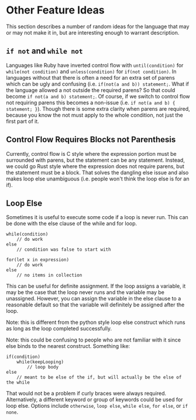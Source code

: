 # Other Feature Ideas

This section describes a number of random ideas for the language that may or may not make it in, but are interesting enough to warrant description.

## `if not` and `while not`

Languages like Ruby have inverted control flow with `until(condition)` for `while(not condition)` and `unless(condition)` for `if(not condition)`.  In languages without that there is often a need for an extra set of parens which can be ugly and confusing (i.e. `if(not(a and b)) statement;`.  What if the language allowed a not outside the required parens?  So that could become `if not(a and b) statement;`.  Of course, if we switch to control flow not requiring parens this becomes a non-issue (i.e. `if not(a and b) { statement; }`).  Though there is some extra clarity when parens are required, because you know the not must apply to the whole condition, not just the first part of it.

## Control Flow Requires Blocks not Parenthesis

Currently, control flow is C style where the expression portion must be surrounded with parens, but the statement can be any statement.  Instead, we could go Rust style where the expression does not require parens, but the statement must be a block.  That solves the dangling else issue and also makes loop else unambiguous (i.e. people won't think the loop else is for an if).

## Loop Else

Sometimes it is useful to execute some code if a loop is never run.  This can be done with the else clause of the while and for loop.

	while(condition)
		// do work
	else
		// condition was false to start with

	for(let x in expression)
		// do work
	else
		// no items in collection

This can be useful for definite assignment.  If the loop assigns a variable, it may be the case that the loop never runs and the variable may be unassigned.  However, you can assign the variable in the else clause to a reasonable default so that the variable will definitely be assigned after the loop.

Note: this is different from the python style loop else construct which runs as long as the loop completed successfully.

Note: this could be confusing to people who are not familiar with it since else binds to the nearest construct.  Something like:

	if(condition)
		while(keepLooping)
			// loop body
	else
		// meant to be else of the if, but will actually be the else of the while

That would not be a problem if curly braces were always required.  Alternatively, a different keyword or group of keywords could be used for loop else.  Options include `otherwise`, `loop else`, `while else`, `for else`, or `if none`.